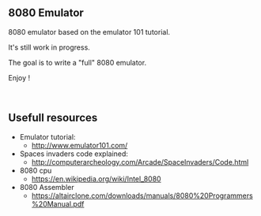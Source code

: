8080 Emulator
-------------

8080 emulator based on the emulator 101 tutorial.

It's still work in progress.

The goal is to write a "full" 8080 emulator.

Enjoy !

$~$

Usefull resources
-----------------

* Emulator tutorial: 
  * http://www.emulator101.com/
* Spaces invaders code explained: 
  * http://computerarcheology.com/Arcade/SpaceInvaders/Code.html
* 8080 cpu
  * https://en.wikipedia.org/wiki/Intel_8080
* 8080 Assembler
  * https://altairclone.com/downloads/manuals/8080%20Programmers%20Manual.pdf
$~$

